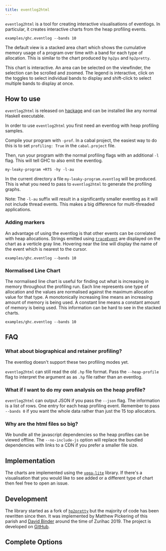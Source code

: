 ```yaml
---
title: eventlog2html
---
```


`eventlog2html` is a tool for creating interactive visualisations of eventlogs. In particular, it creates
interactive charts from the heap profiling events.

```{.eventlog traces=False }
examples/ghc.eventlog --bands 10
```

The default view is a stacked area chart which shows the cumulative memory
usage of a program over time with a band for each type of allocation.
This is similar to the chart produced by `hp2ps` and `hp2pretty`.

This chart is interactive. An area can be selected on the viewfinder, the
selection can be scrolled and zoomed. The legend is interactive, click on the
toggles to select individual bands to display and shift-click to select multiple
bands to display at once.

## How to use

`eventlog2html` is released on [hackage](https://hackage.haskell.org/package/eventlog2html) and can be installed like any normal Haskell executable.

In order to use `eventlog2html` you first need an eventlog with heap profiling
samples.

Compile your program with `-prof`. In a cabal project, the easiest way to
do this is to set `profiling: True` in the `cabal.project` file.

Then, run your program with the normal profiling flags with an additional `-l`
flag. This will tell GHC to also emit the eventlog.

```
my-leaky-program +RTS -hy -l-au
```

In the current directory a file `my-leaky-program.eventlog` will be produced.
This is what you need to pass to `eventlog2html` to generate the profiling
graphs.

Note: The `-l-au` suffix will result in a significantly smaller eventlog
as it will not include thread events. This makes a big difference for
multi-threaded applications.

### Adding markers

An advantage of using the eventlog is that other events can be correlated with
heap allocations. Strings emitted using [`traceEvent`](http://hackage.haskell.org/package/base-4.12.0.0/docs/Debug-Trace.html#v:traceEvent) are displayed on the
chart as a verticle gray line. Hovering near the line will display the name of
the event which is nearest to the cursor.

```{.eventlog traces=True }
examples/ghc.eventlog --bands 10
```

### Normalised Line Chart

The normalised line chart is useful for finding out what is increasing in
memory throughout the profiling run. Each line represents one type of allocation
and the values are normalised against the maximum allocation value for that
type. A monotonically increasing line means an increasing amount of memory is
being used. A constant line means a constant amount of memory is being used.
This information can be hard to see in the stacked charts.

```{.eventlog type=line}
examples/ghc.eventlog --bands 10
```

## FAQ

### What about biographical and retainer profiling?

The eventlog doesn't support these two profiling modes yet.

`eventlog2html` can still read the old `.hp` file format. Pass the
`--heap-profile` flag to interpret the argument as as `.hp` file rather than
an eventlog.

### What if I want to do my own analysis on the heap profile?

`eventlog2html` can output JSON if you pass the `--json` flag. The information
is a list of rows. One entry for each heap profiling event. Remember to pass
`--bands 0` if you want the whole data rather than just the 15 top allocators.

### Why are the html files so big?

We bundle all the javascript dependencies so the heap profiles can be
viewed offline. The `--no-include-js` option will replace the bundled dependencies with links to a CDN if you prefer a smaller file size.

## Implementation

The charts are implemented using the [`vega-lite`](https://vega.github.io/vega-lite/) library. If there's a visualisation that you would like to see added or a
different type of chart then feel free to open an issue.

## Development

The library started as a fork of [`hp2pretty`](https://hackage.haskell.org/package/hp2pretty) but the majority of code has been rewritten since then. It was
implemented by Matthew Pickering of this parish and [David Binder](https://github.com/BinderDavid) around the time of Zurihac 2019.
The project is developed on [GitHub](https://github.com/mpickering/eventlog2html).

## Complete Options

```{.help}
```




